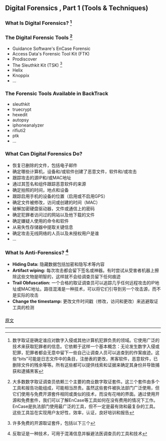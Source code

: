 ## Digital Forensics , Part 1 (Tools & Techniques)

### What Is Digital Forensics? [^1]

### The Digital Forensic Tools [^2]

- Guidance Software's EnCase Forensic
- Access Data's Forensic Tool Kit (FTK)
- Prodiscover
- The Sleuthkit Kit (TSK) [^3]
- Helix
- Knoppix
- ...

### The Forensic Tools Available in BackTrack

- sleuthkit
- truecrypt
- hexedit
- autopsy
- iphoneanalyzer
- rifiuti2
- ptk
- ...

### What Can Digital Forensics Do?

- 恢复已删除的文件，包括电子邮件
- 确定哪些计算机，设备和/或软件创建了恶意文件，软件和/或攻击
- 跟踪攻击的源IP和/或MAC地址
- 通过其签名和组件跟踪恶意软件的来源
- 确定拍照的时间，地点和设备
- 跟踪启用手机的设备的位置（启用或不启用GPS）
- 确定文件被修改，访问或创建的时间（MAC）
- 破解加密硬盘驱动器，文件或通信上的密码
- 确定犯罪者访问过的网站以及他下载的文件
- 确定嫌疑人使用的命令和软件
- 从易失性存储器中提取关键信息
- 确定攻击无线网络的人员以及未授权用户是谁
- ...

### What Is Anti-Forensics? [^4]

- **Hiding Data:** 隐藏数据包括加密和隐写术等内容
- **Artifact wiping:** 每次攻击都会留下签名或神器。有时尝试从受害者机器上擦除这些文物是明智的，这样就不会给调查员留下任何痕迹
- **Trail Obfuscation:** 一个合格的取证调查员可以追踪几乎任何远程攻击的IP地址或MAC地址。路径混淆是一种技术，可以将它们引导到另一个攻击源，而不是实际的攻击
- **Change the timestamp:** 更改文件时间戳（修改，访问和更改）来逃避取证工具的检测

### 

[原文](https://null-byte.wonderhowto.com/how-to/hack-like-pro-digital-forensics-for-aspiring-hacker-part-1-tools-techniques-0149732/)

---

[^1]: 数字取证是确定谁应对数字入侵或其他计算机犯罪负责的领域。它使用广泛的技术来获取犯罪者的信息。它依赖于这样一个基本概念：无论发生数字入侵或犯罪，犯罪者都会无意中留下一些自己让调查人员可以追查到的作案痕迹。这些“bits”可能是日志文件中的条目，注册表的更改，黑客软件，恶意软件，已删除文件的残余等等。所有这些都可以提供线索和证据来确定其身份并导致捕获和逮捕黑客
[^2]: 大多数数字取证调查员依赖三个主要的商业数字取证套件。这三个套件由多个工具和报告功能组成，可能相当昂贵。虽然这些套件被执法部门广泛使用，但它们使用与免费开源套件相同或类似的技术，而没有花哨的界面。通过使用开源和免费套件，我们可以了解EnCase等工具如何在没有费用的情况下工作。EnCase是执法部门使用最广泛的工具，但不一定是最有效和最复杂的工具。这些工具旨在实现用户友好性，效率，认证，良好培训和报告
[^3]: 许多免费的开源取证套件，包括以下三个
[^4]: 反取证是一种技术，可用于混淆信息并躲避法医调查员的工具和技术